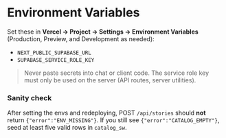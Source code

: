 # Environment Variables

Set these in **Vercel → Project → Settings → Environment Variables** (Production, Preview, and Development as needed):

- `NEXT_PUBLIC_SUPABASE_URL`
- `SUPABASE_SERVICE_ROLE_KEY`

> Never paste secrets into chat or client code. The service role key must only be used on the server (API routes, server utilities).

### Sanity check
After setting the envs and redeploying, POST `/api/stories` should **not** return `{"error":"ENV_MISSING"}`.
If you still see `{"error":"CATALOG_EMPTY"}`, seed at least five valid rows in `catalog_sw`.

